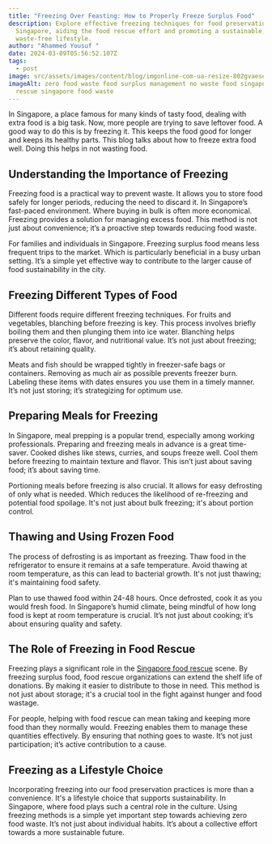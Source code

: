 ```yaml
---
title: "Freezing Over Feasting: How to Properly Freeze Surplus Food"
description: Explore effective freezing techniques for food preservation in
  Singapore, aiding the food rescue effort and promoting a sustainable,
  waste-free lifestyle.
author: "Ahammed Yousuf "
date: 2024-03-09T05:56:52.107Z
tags:
  - post
image: src/assets/images/content/blog/imgonline-com-ua-resize-802gvaeselm85.jpg
imageAlt: zero food waste food surplus management no waste food singapore food
  rescue singapore food waste
---
```


In Singapore, a place famous for many kinds of tasty food, dealing with extra food is a big task. Now, more people are trying to save leftover food. A good way to do this is by freezing it. This keeps the food good for longer and keeps its healthy parts. This blog talks about how to freeze extra food well. Doing this helps in not wasting food.

## **Understanding the Importance of Freezing**

Freezing food is a practical way to prevent waste. It allows you to store food safely for longer periods, reducing the need to discard it. In Singapore’s fast-paced environment. Where buying in bulk is often more economical. Freezing provides a solution for managing excess food. This method is not just about convenience; it’s a proactive step towards reducing food waste.

For families and individuals in Singapore. Freezing surplus food means less frequent trips to the market. Which is particularly beneficial in a busy urban setting. It’s a simple yet effective way to contribute to the larger cause of food sustainability in the city.

## **Freezing Different Types of Food**

Different foods require different freezing techniques. For fruits and vegetables, blanching before freezing is key. This process involves briefly boiling them and then plunging them into ice water. Blanching helps preserve the color, flavor, and nutritional value. It’s not just about freezing; it’s about retaining quality.

Meats and fish should be wrapped tightly in freezer-safe bags or containers. Removing as much air as possible prevents freezer burn. Labeling these items with dates ensures you use them in a timely manner. It’s not just storing; it’s strategizing for optimum use.

## **Preparing Meals for Freezing**

In Singapore, meal prepping is a popular trend, especially among working professionals. Preparing and freezing meals in advance is a great time-saver. Cooked dishes like stews, curries, and soups freeze well. Cool them before freezing to maintain texture and flavor. This isn’t just about saving food; it’s about saving time.

Portioning meals before freezing is also crucial. It allows for easy defrosting of only what is needed. Which reduces the likelihood of re-freezing and potential food spoilage. It's not just about bulk freezing; it's about portion control.

## Thawing and Using Frozen Food

The process of defrosting is as important as freezing. Thaw food in the refrigerator to ensure it remains at a safe temperature. Avoid thawing at room temperature, as this can lead to bacterial growth. It's not just thawing; it's maintaining food safety.

Plan to use thawed food within 24-48 hours. Once defrosted, cook it as you would fresh food. In Singapore’s humid climate, being mindful of how long food is kept at room temperature is crucial. It’s not just about cooking; it’s about ensuring quality and safety.

## **The Role of Freezing in Food Rescue**

Freezing plays a significant role in the [Singapore food rescue](https://d2l.sg/) scene. By freezing surplus food, food rescue organizations can extend the shelf life of donations. By making it easier to distribute to those in need. This method is not just about storage; it's a crucial tool in the fight against hunger and food wastage.

For people, helping with food rescue can mean taking and keeping more food than they normally would. Freezing enables them to manage these quantities effectively. By ensuring that nothing goes to waste. It’s not just participation; it’s active contribution to a cause.

## **Freezing as a Lifestyle Choice**

Incorporating freezing into our food preservation practices is more than a convenience. It's a lifestyle choice that supports sustainability. In Singapore, where food plays such a central role in the culture. Using freezing methods is a simple yet important step towards achieving zero food waste. It’s not just about individual habits. It’s about a collective effort towards a more sustainable future.
